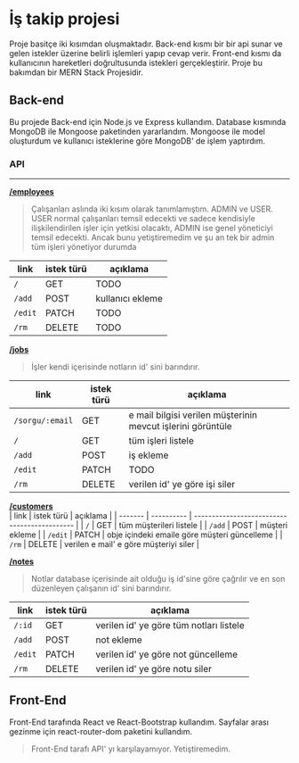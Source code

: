 # İş takip projesi

Proje basitçe iki kısımdan oluşmaktadır. Back-end kısmı bir bir api sunar ve gelen istekler üzerine belirli işlemleri yapıp cevap verir. Front-end kısmı da kullanıcının hareketleri doğrultusunda istekleri gerçekleştirir. Proje bu bakımdan bir MERN Stack Projesidir.
<br />  

## Back-end

Bu projede Back-end için Node.js ve Express kullandım. Database kısmında MongoDB ile Mongoose paketinden yararlandım. Mongoose ile model oluşturdum ve kullanıcı isteklerine göre MongoDB' de işlem yaptırdım.

### API

---
**[/employees](./backend/models/employeesRouter.js)**
> Çalışanları aslında iki kısım olarak tanımlamıştım. ADMIN ve USER. USER normal çalışanları temsil edecekti ve sadece kendisiyle ilişkilendirilen işler için yetkisi olacaktı, ADMIN ise genel yöneticiyi temsil edecekti. Ancak bunu yetiştiremedim ve şu an tek bir admin tüm işleri yönetiyor durumda

| link    | istek türü | açıklama         |
| ------- | ---------- | ---------------- |
| `/`     | GET        | TODO             |
| `/add`  | POST       | kullanıcı ekleme |
| `/edit` | PATCH      | TODO             |
| `/rm`   | DELETE     | TODO             |

**[/jobs](./backend/models/jobsRouter.js)**  
> İşler kendi içerisinde notların id' sini barındırır. 

| link            | istek türü | açıklama                                                    |
| --------------- | ---------- | ----------------------------------------------------------- |
| `/sorgu/:email` | GET        | e mail bilgisi verilen müşterinin mevcut işlerini görüntüle |
| `/`             | GET        | tüm işleri listele                                          |
| `/add`          | POST       | iş ekleme                                                   |
| `/edit`         | PATCH      | TODO                                                        |
| `/rm`           | DELETE     | verilen id' ye göre işi siler                               |
  
**[/customers](./backend/models/customersRouter.js)**  
| link    | istek türü | açıklama                                     |
| ------- | ---------- | -------------------------------------------- |
| `/`     | GET        | tüm müşterileri listele                      |
| `/add`  | POST       | müşteri ekleme                               |
| `/edit` | PATCH      | obje içindeki emaile göre müşteri güncelleme |
| `/rm`   | DELETE     | verilen e mail' e göre müşteriyi siler       |
  
**[/notes](./backend/models/notesRouter.js)**  
> Notlar database içerisinde ait olduğu iş id'sine göre çağrılır ve en son düzenleyen çalışanın id' sini barındırır.

| link    | istek türü | açıklama                                |
| ------- | ---------- | --------------------------------------- |
| `/:id`  | GET        | verilen id' ye göre tüm notları listele |
| `/add`  | POST       | not ekleme                              |
| `/edit` | PATCH      | verilen id' ye göre not güncelleme      |
| `/rm`   | DELETE     | verilen id' ye göre notu siler          |

## Front-End

Front-End tarafında React ve React-Bootstrap kullandım. Sayfalar arası gezinme için react-router-dom paketini kullandım.  

> Front-End tarafı API' yı karşılayamıyor. Yetiştiremedim. 
